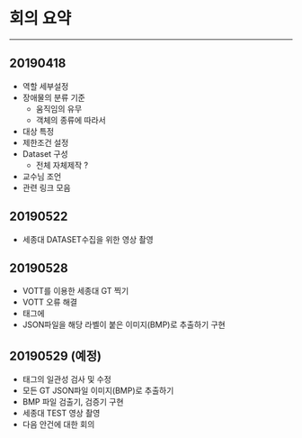 # 회의 요약

---

## 20190418

- 역할 세부설정
- 장애물의 분류 기준
  - 움직임의 유무
  - 객체의 종류에 따라서
- 대상 특정
- 제한조건 설정
- Dataset 구성
  - 전체 자체제작 ?
- 교수님 조언
- 관련 링크 모음



## 20190522

- 세종대 DATASET수집을 위한 영상 촬영



## 20190528

- VOTT를 이용한 세종대 GT 찍기
- VOTT 오류 해결
- 태그에 
- JSON파일을 해당 라벨이 붙은 이미지(BMP)로 추출하기 구현 



## 20190529 (예정)

- 태그의 일관성 검사 및 수정
- 모든 GT JSON파일 이미지(BMP)로 추출하기
- BMP 파일 검출기, 검증기 구현
- 세종대 TEST 영상 촬영
- 다음 안건에 대한 회의
